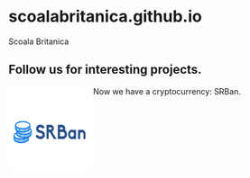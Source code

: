 # scoalabritanica.github.io
Scoala Britanica






## Follow us for interesting projects. 
Now we have a cryptocurrency: SRBan. <a href="https://github.com/scoalabritanica/srban"><img align="left" width="150" height="150" src="https://raw.githubusercontent.com/scoalabritanica/srban/main/logo.png"></a>

